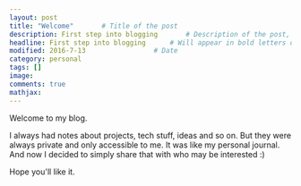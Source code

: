 ```yaml
---
layout: post
title: "Welcome"       # Title of the post
description: First step into blogging       # Description of the post, used for Facebook Opengraph & Twitter
headline: First step into blogging      # Will appear in bold letters on top of the post
modified: 2016-7-13                 # Date
category: personal
tags: []
image:
comments: true
mathjax:
---
```


Welcome to my blog.

I always had notes about projects, tech stuff, ideas and so on. But they were always private and only accessible to me. It was like my personal journal.
And now I decided to simply share that with who may be interested :)

Hope you'll like it.
<!--more-->
